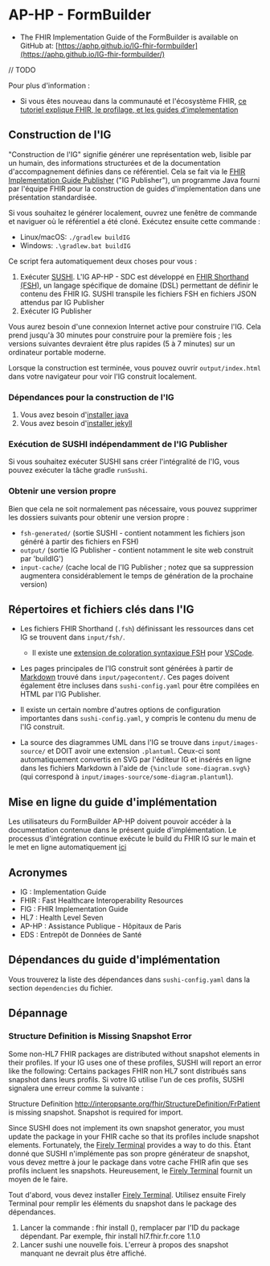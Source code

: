 # AP-HP - FormBuilder

- The FHIR Implementation Guide of the FormBuilder is available on GitHub at: [https://aphp.github.io/IG-fhir-formbuilder](https://aphp.github.io/IG-fhir-formbuilder/)

// TODO

Pour plus d'information : 

- Si vous êtes nouveau dans la communauté et l'écosystème FHIR, [ce tutoriel explique FHIR, le profilage, et les guides d'implementation](https://fire.ly/blog/how-to-create-your-first-fhir-profile/)

## Construction de l'IG

"Construction de l'IG" signifie générer une représentation web, lisible par un humain, des informations structurées et
de la documentation d'accompagnement définies dans ce référentiel. Cela se fait via le [FHIR Implementation Guide Publisher](https://confluence.hl7.org/display/FHIR/IG+Publisher+Documentation)
("IG Publisher"), un programme Java fourni par l'équipe FHIR pour la construction de guides d'implementation dans une
présentation standardisée.

Si vous souhaitez le générer localement, ouvrez une fenêtre de commande et naviguer où le référentiel a été cloné.
Exécutez ensuite cette commande :

- Linux/macOS: `./gradlew buildIG`
- Windows: `.\gradlew.bat buildIG`

Ce script fera automatiquement deux choses pour vous :

1. Exécuter [SUSHI](https://fshschool.org/docs/sushi/). L'IG AP-HP - SDC est développé en [FHIR Shorthand (FSH)](http://build.fhir.org/ig/HL7/fhir-shorthand/),
un langage spécifique de domaine (DSL) permettant de définir le contenu des FHIR IG. SUSHI transpile les fichiers FSH en
fichiers JSON attendus par IG Publisher
2. Exécuter IG Publisher

Vous aurez besoin d'une connexion Internet active pour construire l'IG. Cela prend jusqu'à 30 minutes pour construire
pour la première fois ; les versions suivantes devraient être plus rapides (5 à 7 minutes) sur un ordinateur portable
moderne.

Lorsque la construction est terminée, vous pouvez ouvrir `output/index.html` dans votre navigateur pour voir l'IG
construit localement.

### Dépendances pour la construction de l'IG

1. Vous avez besoin d'[installer java](https://adoptium.net/)
2. Vous avez besoin d'[installer jekyll](https://jekyllrb.com/docs/installation/)

### Exécution de SUSHI indépendamment de l'IG Publisher

Si vous souhaitez exécuter SUSHI sans créer l'intégralité de l'IG, vous pouvez exécuter la tâche gradle `runSushi`.

### Obtenir une version propre

Bien que cela ne soit normalement pas nécessaire, vous pouvez supprimer les dossiers suivants pour obtenir une version
propre :

- `fsh-generated/` (sortie SUSHI - contient notamment les fichiers json généré à partir des fichiers en FSH)
- `output/` (sortie IG Publisher - contient notamment le site web construit par 'buildIG')
- `input-cache/` (cache local de l'IG Publisher ; notez que sa suppression augmentera considérablement le temps de
génération de la prochaine version)

## Répertoires et fichiers clés dans l'IG

- Les fichiers FHIR Shorthand (`.fsh`) définissant les ressources dans cet IG se trouvent dans `input/fsh/`.
	- Il existe une [extension de coloration syntaxique FSH](https://marketplace.visualstudio.com/items?itemName=MITRE-Health.vscode-language-fsh)
  pour [VSCode](https://code.visualstudio.com).

- Les pages principales de l'IG construit sont générées à partir de [Markdown](https://daringfireball.net/projects/markdown/)
trouvé dans `input/pagecontent/`. Ces pages doivent également être incluses dans `sushi-config.yaml` pour être compilées
en HTML par l'IG Publisher.
- Il existe un certain nombre d'autres options de configuration importantes dans `sushi-config.yaml`, y compris le
contenu du menu de l'IG construit.
- La source des diagrammes UML dans l'IG se trouve dans `input/images-source/` et DOIT avoir une extension `.plantuml`.
Ceux-ci sont automatiquement convertis en SVG par l'éditeur IG et insérés en ligne dans les fichiers Markdown à l'aide
de `{%include some-diagram.svg%}` (qui correspond à `input/images-source/some-diagram.plantuml`).

## Mise en ligne du guide d'implémentation
Les utilisateurs du FormBuilder AP-HP doivent pouvoir accéder à la documentation contenue dans le présent guide d'implémentation. 
Le processus d'intégration continue exécute le build du FHIR IG  sur le main et le met en ligne automatiquement [ici](https://id-pages.eds.aphp.fr/ed/dm/ig/fig-formbuilder/)

## Acronymes

* IG : Implementation Guide
* FHIR : Fast Healthcare Interoperability Resources
* FIG : FHIR Implementation Guide
* HL7 : Health Level Seven
* AP-HP : Assistance Publique - Hôpitaux de Paris
* EDS : Entrepôt de Données de Santé

## Dépendances du guide d'implémentation

Vous trouverez la liste des dépendances dans `sushi-config.yaml` dans la section `dependencies` du fichier.

## Dépannage

### Structure Definition is Missing Snapshot Error

Some non-HL7 FHIR packages are distributed without snapshot elements in their profiles. If your IG uses one of these profiles, SUSHI will report an error like the following:
Certains packages FHIR non HL7 sont distribués sans snapshot dans leurs profils. Si votre IG utilise l'un de ces profils, SUSHI signalera une erreur comme la suivante :

Structure Definition http://interopsante.org/fhir/StructureDefinition/FrPatient is missing snapshot. Snapshot is required for import.

Since SUSHI does not implement its own snapshot generator, you must update the package in your FHIR cache so that its profiles include snapshot elements. Fortunately, the [Firely Terminal](https://fire.ly/products/firely-terminal/) provides a way to do this.
Étant donné que SUSHI n'implémente pas son propre générateur de snapshot, vous devez mettre à jour le package dans votre cache FHIR afin que ses profils incluent les snapshots. Heureusement, le [Firely Terminal](https://fire.ly/products/firely-terminal/) fournit un moyen de le faire.

Tout d'abord, vous devez installer [Firely Terminal](https://docs.fire.ly/projects/Firely-Terminal/getting_started/InstallingFirelyTerminal.html). Utilisez ensuite Firely Terminal pour remplir les éléments du snapshot dans le package des dépendances.

1. Lancer la commande : fhir install <package> (<version>), remplacer <package> par l'ID du package dépendant.
   Par exemple, fhir install hl7.fhir.fr.core 1.1.0
2. Lancer sushi une nouvelle fois. L'erreur à propos des snapshot manquant ne devrait plus être affiché.

